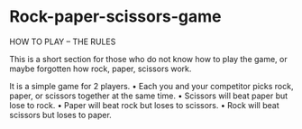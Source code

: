 # Rock-paper-scissors-game
HOW TO PLAY – THE RULES

This is a short section for those who do not know how to play the game, or maybe forgotten how rock, paper, scissors work.

It is a simple game for 2 players.
•	Each you and your competitor picks rock, paper, or scissors together at the same time.
•	Scissors will beat paper but lose to rock.
•	Paper will beat rock but loses to scissors.
•	Rock will beat scissors but loses to paper.

